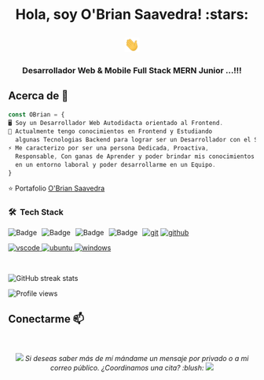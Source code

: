 <h1 align="center">Hola, soy O'Brian Saavedra! :stars:</h1>
<h2 align="center"><img src="https://raw.githubusercontent.com/ABSphreak/ABSphreak/master/gifs/Hi.gif" width="30px"></h2>
<h3 align="center"> Desarrollador Web & Mobile Full Stack MERN Junior ...!!!</h3>

## Acerca de :wave:

```javascript
const OBrian = {
🖥️ Soy un Desarrollador Web Autodidacta orientado al Frontend.
🔎 Actualmente tengo conocimientos en Frontend y Estudiando
  algunas Tecnologias Backend para lograr ser un Desarrollador con el Stack MEVN 
⚡ Me caracterizo por ser una persona Dedicada, Proactiva,
  Responsable, Con ganas de Aprender y poder brindar mis conocimientos
  en un entorno laboral y poder desarrollarme en un Equipo.
}
``` 
⭐️ Portafolio [O'Brian Saavedra](https://obriansaa.netlify.app/)

<h3> 🛠 &nbsp;Tech Stack</h3>


<p>	
   <img alt="Badge" style="float: left; margin-right: 10px;"  src="https://img.shields.io/badge/html5%20-%23E34F26.svg?&style=for-the-badge&logo=html5&logoColor=white"/> 
  <img alt="Badge" style="float: left; margin-right: 10px;"  src="https://img.shields.io/badge/css3%20-%231572B6.svg?&style=for-the-badge&logo=css3&logoColor=white"/>
<img alt="Badge" style="float: left; margin-right: 10px;"  src="https://img.shields.io/badge/javascript%20-%23323330.svg?&style=for-the-badge&logo=javascript&logoColor=%23F7DF1E"/> 
<img alt="Badge" style="float: left; margin-right: 10px;" src="https://img.shields.io/badge/-Vue-4fc08d?style=flat&logo=vuedotjs&logoColor=fff"/>
</p>
<p>
<a href="https://github.com/priyanshumay"><img src="https://img.shields.io/badge/git-F05032.svg?style=for-the-badge&logo=git&logoColor=F05032&labelColor=ffffff" alt="git"></a>
<a href="https://github.com/priyanshumay"><img src="https://img.shields.io/badge/github-black.svg?style=for-the-badge&logo=github&logoColor=black&labelColor=ffffff" alt="github"></a>

<p>
  <a href="https://github.com/priyanshumay">
<img src="https://img.shields.io/badge/vscode-blue.svg?style=for-the-badge&logo=visual-studio-code&labelColor=ffffff&logoColor=blue" alt="vscode">
</a>
<a href="https://github.com/priyanshumay">
<img src="https://img.shields.io/badge/ubuntu-f7873b.svg?style=for-the-badge&logo=ubuntu&labelColor=ffffff&logoColor=f7873b" alt="ubuntu">
</a>
<a href="https://github.com/priyanshumay"><img src="https://img.shields.io/badge/windows-3795fa.svg?style=for-the-badge&logo=windows&logoColor=3795fa&labelColor=ffffff" alt="windows"></a>
</p><br>

  
 

![GitHub streak stats](https://github-readme-streak-stats.herokuapp.com/?user=obrian-code)  

![Profile views](https://gpvc.arturio.dev/obrian-code)  

## Conectarme 📫 
<br />
<p align="center">
  <img src="https://media.giphy.com/media/LnQjpWaON8nhr21vNW/giphy.gif" width="40px"> 
  <em>Si deseas saber más de mí mándame un mensaje por privado o a mi correo público. ¿Coordinamos una cita?</b> :blush:</em>

<a href="https://www.linkedin.com/in/obriansaa/" target="__blank">
  <img src="https://img.shields.io/badge/linkedin-%230077B5.svg?&style=for-the-badge&logo=linkedin&logoColor=white"/></a>

</p>
